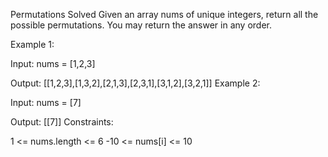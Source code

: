 Permutations
Solved 
Given an array nums of unique integers, return all the possible permutations. You may return the answer in any order.

Example 1:

Input: nums = [1,2,3]

Output: [[1,2,3],[1,3,2],[2,1,3],[2,3,1],[3,1,2],[3,2,1]]
Example 2:

Input: nums = [7]

Output: [[7]]
Constraints:

1 <= nums.length <= 6
-10 <= nums[i] <= 10

